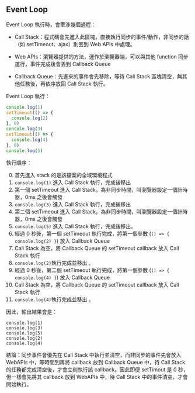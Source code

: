 ## Event Loop 
Event Loop 執行時，會牽涉幾個過程：

- Call Stack：程式碼會先進入此區塊，直接執行同步的事件/動作，非同步的話（如 setTimeout、ajax）則丟到 Web APIs 中處理。

- Web APIs：瀏覽器提供的方法，運作於瀏覽器端，可以與其他 function 同步運行，事件完成後會丟到 Callback Queue

- Callback Queue：先進來的事件會先移除，等待 Call Stack 區塊清空，無其他任務後，再依序放回 Call Stack 執行。

Event Loop 執行：
```js
console.log(1)
setTimeout(() => {
  console.log(2)
}, 0)
console.log(3)
setTimeout(() => {
  console.log(4)
}, 0)
console.log(5)
```
執行順序：

0. 首先進入 stack 的是該檔案的全域環境程式
1. `console.log(1)` 進入 Call Stack 執行，完成後移出
2. 第一個 setTimeout 進入 Call Stack，為非同步時間，叫瀏覽器設定一個計時器，0ms 之後會觸發
3. `console.log(3)` 進入 Call Stack 執行，完成後移出
4. 第二個 setTimeout 進入 Call Stack，為非同步時間，叫瀏覽器設定一個計時器，0ms 之後會觸發
5. `console.log(5)` 進入 Call Stack 執行，完成後移出。
6. 經過 0 秒後，第一個 setTimeout 執行完成，將第一個參數 (`() => { console.log(2) }`) 放入 Callback Queue
7. Call Stack 為空，將 Callback Queue 的 setTimeout callback 放入 Call Stack 執行
8. `console.log(2)`執行完成並移出 。 
9. 經過 0 秒後，第二個 setTimeout 執行完成，將第一個參數 (`() => { console.log(4) }`) 放入 Callback Queue
10. Call Stack 為空，將 Callback Queue 的 setTimeout callback 放入 Call Stack 執行 
11. `console.log(4)`執行完成並移出 。 

因此，輸出結果會是：
```
console.log(1)
console.log(3)
console.log(5)
console.log(2)
console.log(4)
```

結論：同步事件會優先在 Call Stack 中執行並清空，而非同步的事件先會放入 WebAPIs 中，等時間到再將 callback 放到 Callback Queue 中，待 Call Stack 的任務都完成清空後，才會立刻執行該 callback。因此即便 setTimout 是 0 秒，但一樣會先將其 callback 放到 WebAPIs 中，待 Call Stack 中的事件清空，才會開始執行。